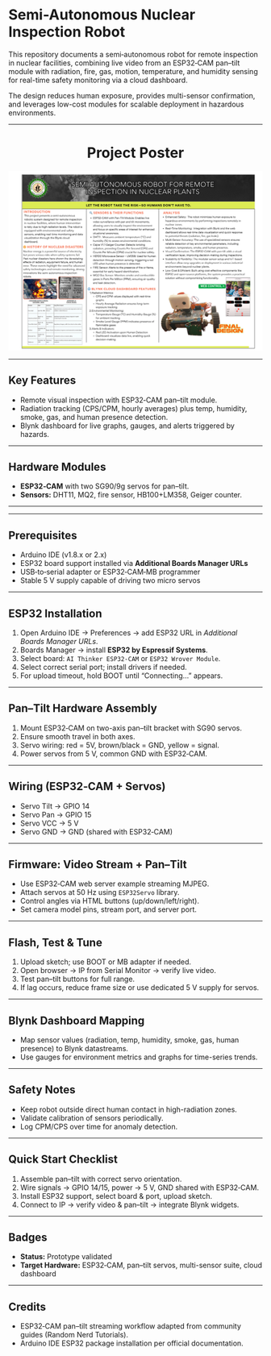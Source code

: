 # Semi-Autonomous Nuclear Inspection Robot

This repository documents a semi‑autonomous robot for remote inspection in nuclear facilities, combining live video from an ESP32‑CAM pan–tilt module with radiation, fire, gas, motion, temperature, and humidity sensing for real-time safety monitoring via a cloud dashboard.  

The design reduces human exposure, provides multi-sensor confirmation, and leverages low-cost modules for scalable deployment in hazardous environments.

---

<h1 align="center">Project Poster</h1>

![Scientific Research Poster](https://github.com/ArijitDutta96395/Nuclear_Plant_Monitoring_Bot/raw/main/Scientific%20Research%20Poster%20(1).png)

---

## Key Features

- Remote visual inspection with ESP32‑CAM pan–tilt module.  
- Radiation tracking (CPS/CPM, hourly averages) plus temp, humidity, smoke, gas, and human presence detection.  
- Blynk dashboard for live graphs, gauges, and alerts triggered by hazards.  

---

## Hardware Modules

- **ESP32‑CAM** with two SG90/9g servos for pan–tilt.  
- **Sensors:** DHT11, MQ2, fire sensor, HB100+LM358, Geiger counter.  

---

---

## Prerequisites

- Arduino IDE (v1.8.x or 2.x)  
- ESP32 board support installed via **Additional Boards Manager URLs**  
- USB‑to‑serial adapter or ESP32‑CAM‑MB programmer  
- Stable 5 V supply capable of driving two micro servos  

---

## ESP32 Installation

1. Open Arduino IDE → Preferences → add ESP32 URL in *Additional Boards Manager URLs*.  
2. Boards Manager → install **ESP32 by Espressif Systems**.  
3. Select board: `AI Thinker ESP32-CAM` or `ESP32 Wrover Module`.  
4. Select correct serial port; install drivers if needed.  
5. For upload timeout, hold BOOT until “Connecting…” appears.  

---

## Pan–Tilt Hardware Assembly

1. Mount ESP32‑CAM on two-axis pan–tilt bracket with SG90 servos.  
2. Ensure smooth travel in both axes.  
3. Servo wiring: red = 5V, brown/black = GND, yellow = signal.  
4. Power servos from 5 V, common GND with ESP32‑CAM.  

---

## Wiring (ESP32‑CAM + Servos)

- Servo Tilt → GPIO 14  
- Servo Pan → GPIO 15  
- Servo VCC → 5 V  
- Servo GND → GND (shared with ESP32‑CAM)  

---

## Firmware: Video Stream + Pan–Tilt

- Use ESP32‑CAM web server example streaming MJPEG.  
- Attach servos at 50 Hz using `ESP32Servo` library.  
- Control angles via HTML buttons (up/down/left/right).  
- Set camera model pins, stream port, and server port.  

---

## Flash, Test & Tune

1. Upload sketch; use BOOT or MB adapter if needed.  
2. Open browser → IP from Serial Monitor → verify live video.  
3. Test pan–tilt buttons for full range.  
4. If lag occurs, reduce frame size or use dedicated 5 V supply for servos.  

---

## Blynk Dashboard Mapping

- Map sensor values (radiation, temp, humidity, smoke, gas, human presence) to Blynk datastreams.  
- Use gauges for environment metrics and graphs for time-series trends.  

---

## Safety Notes

- Keep robot outside direct human contact in high-radiation zones.  
- Validate calibration of sensors periodically.  
- Log CPM/CPS over time for anomaly detection.  

---

## Quick Start Checklist

1. Assemble pan–tilt with correct servo orientation.  
2. Wire signals → GPIO 14/15, power → 5 V, GND shared with ESP32‑CAM.  
3. Install ESP32 support, select board & port, upload sketch.  
4. Connect to IP → verify video & pan–tilt → integrate Blynk widgets.  

---

## Badges

- **Status:** Prototype validated  
- **Target Hardware:** ESP32‑CAM, pan–tilt servos, multi-sensor suite, cloud dashboard  

---

## Credits

- ESP32‑CAM pan–tilt streaming workflow adapted from community guides (Random Nerd Tutorials).  
- Arduino IDE ESP32 package installation per official documentation.


